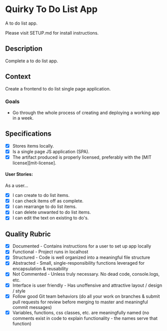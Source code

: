 # Quirky To Do List App
A to do list app.

Please visit SETUP.md for install instructions.

## Description
Complete a to do list app.

## Context
Create a frontend to do list single page application.

### Goals
- Go through the whole process of creating and deploying a working app in a week.

## Specifications
- [X] Stores items locally.
- [X] Is a single page JS application (SPA).
- [X] The artifact produced is properly licensed, preferably with the [MIT license][mit-license].

#### User Stories:
As a user...
- [X] I can create to do list items.
- [X] I can check items off as complete.
- [X] I can rearrange to do list items.
- [X] I can delete unwanted to do list items.
- [X] I can edit the text on existing to do's.

## Quality Rubric
- [x] Documented - Contains instructions for a user to set up app locally
- [X] Functional - Project runs in localhost
- [x] Structured - Code is well organized into a meaningful file structure
- [x] Abstracted - Small, single-responsibility functions leveraged for encapsulation & reusability
- [x] Not Commented - Unless truly necessary. No dead code, console.logs, etc.
- [x] Interface is user friendly - Has unoffensive and attractive layout / design / style
- [x] Follow good Git team behaviors (do all your work on branches & submit pull requests for review before merging to master and meaningful commit messages)
- [x] Variables, functions, css classes, etc. are meaningfully named (no comments exist in code to explain functionality - the names serve that function)
